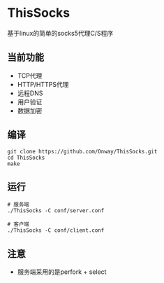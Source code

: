 # ThisSocks
基于linux的简单的socks5代理C/S程序

## 当前功能
* TCP代理
* HTTP/HTTPS代理
* 远程DNS
* 用户验证
* 数据加密

## 编译
    git clone https://github.com/Onway/ThisSocks.git
	cd ThisSocks
	make

## 运行
    # 服务端
	./ThisSocks -C conf/server.conf

	# 客户端
	./ThisSocks -C conf/client.conf

## 注意
* 服务端采用的是perfork + select
